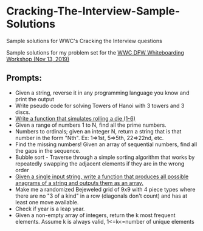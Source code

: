# Cracking-The-Interview-Sample-Solutions

Sample solutions for WWC's Cracking the Interview questions

Sample solutions for my problem set for the [WWC DFW Whiteboarding Workshop (Nov 13, 2019)](https://www.meetup.com/Women-Who-Code-Dallas/events/264313074/)

## Prompts:

- Given a string, reverse it in any programming language you know and print the output
- Write pseudo code for solving Towers of Hanoi with 3 towers and 3 discs.
- [Write a function that simulates rolling a die (1-6)](/roll_die)
- Given a range of numbers 1 to N, find all the prime numbers.
- Numbers to ordinals; given an integer N, return a string that is that number in the form "Nth". Ex: 1=>1st, 5=>5th, 22=>22nd, etc.
- Find the missing numbers! Given an array of sequential numbers, find all the gaps in the sequence.
- Bubble sort - Traverse through a simple sorting algorithm that works by repeatedly swapping the adjacent elements if they are in the wrong order
- [Given a single input string, write a function that produces all possible anagrams of a string and outputs them as an array.](/all_anagrams)
- Make me a randomized Bejeweled grid of 9x9 with 4 piece types where there are no "3 of a kind" in a row (diagonals don't count) and has at least one move available.
- Check if year is a leap year.
- Given a non-empty array of integers, return the k most frequent elements. Assume k is always valid, 1<=k<=number of unique elements
